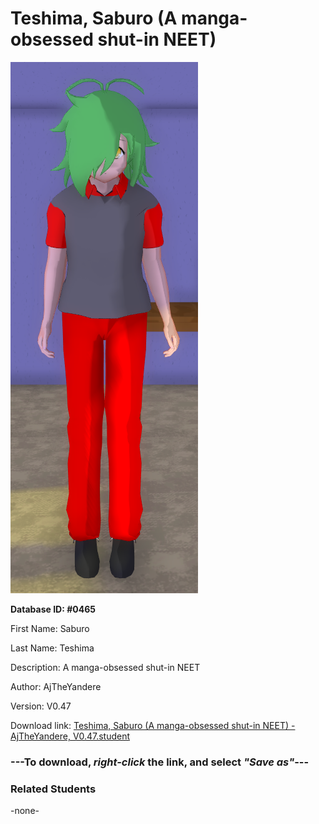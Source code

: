 # Teshima, Saburo (A manga-obsessed shut-in NEET)

<img src="../../Files/Images/Teshima, Saburo (A manga-obsessed shut-in NEET).png" title="Teshima, Saburo (A manga-obsessed shut-in NEET) - AjTheYandere, V0.47">

**Database ID: #0465**

First Name: Saburo

Last Name: Teshima

Description: A manga-obsessed shut-in NEET

Author: AjTheYandere

Version: V0.47

Download link: <a href="https://raw.githubusercontent.com/Arbiter1223/Daigaku-Gurashi-Custom-Students/master/Files/Student%20Files/Teshima%2C%20Saburo%20(A%20manga-obsessed%20shut-in%20NEET)%20-%20AjTheYandere%2C%20V0.47.student">Teshima, Saburo (A manga-obsessed shut-in NEET) - AjTheYandere, V0.47.student</a>

### ---**To download, _right-click_ the link, and select _"Save as"_**---

### Related Students

-none-
